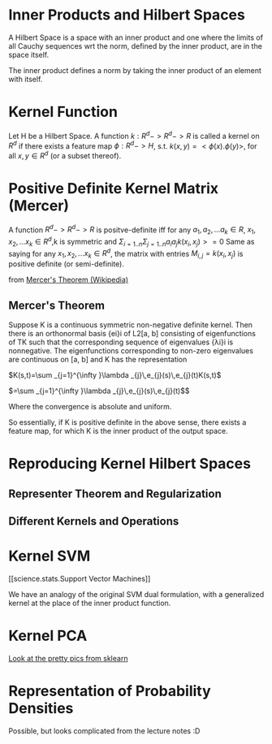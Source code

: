 
# Inner Products and Hilbert Spaces

A Hilbert Space is a space with an inner product and one where the limits of all Cauchy sequences wrt the norm, defined by the inner product, are in the space itself.

The inner product defines a norm by taking the inner product of an element with itself.

# Kernel Function

Let H be a Hilbert Space.
A function $k:R^d->R^d->R$ is called a kernel on $R^d$ if there exists a feature map $\phi:R^d->H$, s.t. $k(x,y) = <\phi(x).\phi(y)>$, for all $x,y\in R^d$ (or a subset thereof).

#  Positive Definite Kernel Matrix (Mercer)

A function $R^d->R^d->R$ is positve-definite iff for any $a_1,a_2,...a_k \in R$, $x_1,x_2,...x_k \in R^d$,k is symmetric and 
$\Sigma_{i = 1..n} \Sigma_{j=1..n} a_i a_j k(x_i, x_j)>=0$
Same as saying for any $x_1,x_2,...x_k \in R^d$, the matrix with entries $M_{i,j} = k(x_i,x_j)$ is positive definite (or semi-definite).

from [Mercer's Theorem (Wikipedia)](https://en.wikipedia.org/wiki/Mercer%27s_theorem)

## Mercer's Theorem
 Suppose K is a continuous symmetric non-negative definite kernel. Then there is an orthonormal basis {ei}i of L2[a, b] consisting of eigenfunctions of TK such that the corresponding sequence of eigenvalues {λi}i is nonnegative. The eigenfunctions corresponding to non-zero eigenvalues are continuous on [a, b] and K has the representation

$K(s,t)=\sum _{j=1}^{\infty }\lambda _{j}\,e_{j}(s)\,e_{j}(t)K(s,t)$

$=\sum _{j=1}^{\infty }\lambda _{j}\,e_{j}(s)\,e_{j}(t)$$

 Where the convergence is absolute and uniform.

So essentially, if K is positive definite in the above sense, there exists a feature map, for which K is the inner product of the output space.


# Reproducing Kernel Hilbert Spaces

## Representer Theorem and Regularization


## Different Kernels and Operations 


# Kernel SVM

[[science.stats.Support Vector Machines]]

We have an analogy of the original SVM dual formulation, with a generalized kernel at the place of the inner product function.


# Kernel PCA

[Look at the pretty pics from sklearn](https://scikit-learn.org/stable/auto_examples/decomposition/plot_kernel_pca.html#sphx-glr-auto-examples-decomposition-plot-kernel-pca-py)

# Representation of Probability Densities 

Possible, but looks complicated from the lecture notes :D
